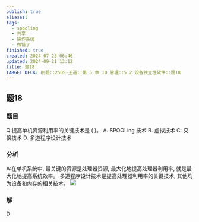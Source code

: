 ```yaml
---
publish: true
aliases: 
tags:
  - spooling
  - 共享
  - 操作系统
  - 做错了
finished: true
created: 2024-07-23 06:46
updated: 2024-09-21 13:12
title: 题18
TARGET DECK: 刷题::25OS-王道::第 5 章 IO 管理::5.2 设备独立性软件::题18
---
```


## 题18
### 题目
Q:提高单机资源利用率的关键技术是 ( )。
A. SPOOLing 技术 B. 虚拟技术
C. 交换技术 D. 多道程序设计技术
### 分析
A:在单机系统中, 最关键的资源是处理器资源, 最大化地提高处理器利用率, 就是最大化地提高系统效率。
多道程序设计技术是提高处理器利用率的关键技术, 其他均为设备和内存的相关技术。
![](https://img.hwenyi.live/202408112107898.webp)
### 解
D
<!--ID: 1723725255748-->
